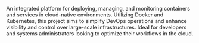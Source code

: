 An integrated platform for deploying, managing, and monitoring containers and services in cloud-native environments. Utilizing Docker and Kubernetes, this project aims to simplify DevOps operations and enhance visibility and control over large-scale infrastructures. Ideal for developers and systems administrators looking to optimize their workflows in the cloud.
